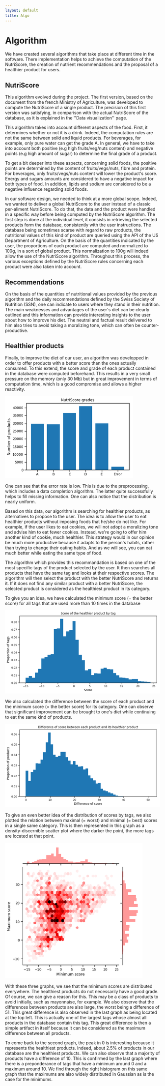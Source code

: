 ```yaml
---
layout: default
title: Algo
---
```

# Algorithm
We have created several algorithms that take place at different time in the software. There implementation helps to achieve the computation of the NutriScore, the creation of nutrient recommendations and the proposal of a healthier product for users.

## NutriScore
This algorithm evolved during the project. The first version, based on the document from the french Ministry of Agriculture, was developed to compute the NutriScore of a single product. The precision of this first version was satisfying, in comparison with the actual NutriScore of the database, as it is explained in the ''Data visualization'' page. 

This algorithm takes into account different aspects of the food. First, it determines whether or not it is a drink. Indeed, the computation rules are not the same between solid and liquid products. For beverages, for example, only pure water can get the grade A. In general, we have to take into account both positive (e.g high fruits/veg/nuts content) and negative points (e.g high amount of sugar) to determine the final grade of a product.

To get a bit deeper into these aspects, concerning solid foods, the positive points are determined by the content of fruits/vegs/nuts, fibre and protein. For beverages, only fruits/vegs/nuts content will lower the product's score. Energy and sugars amounts are considered to have a negative impact for both types of food. In addition, lipids and sodium are considered to be a negative influence regarding solid foods.

In our software design, we needed to think at a more global scope. Indeed, we wanted to deliver a global NutriScore to the user instead of a classic per-aliment NutriScore. To do that, the data and the product were handled in a specific way before being computed by the NutriScore algorithm. The first step is done at the individual level, it consists in retrieving the selected products form the database, consistently with the user instructions. The database being sometimes scarse with regard to raw products, the nutritional values of this kind of product are queried using the API of the US Department of Agriculture. On the basis of the quantities indicated by the user, the proportions of each product are computed and normalized to 100g, in a sort of global product. This normalization to 100g will indeed  allow the use of the NutriScore algorithm. Throughout this process, the various exceptions defined by the NutriScore rules concerning each product were also taken into account.

## Recommendations
On the basis of the quantities of nutritional values provided by the previous algorithm and the daily recommendations defined by the Swiss Society of Nutrition (SSN), one can indicate to users where they stand in their nutrition. The main weaknesses and advantages of the user's diet can be clearly outlined and this information can provide interesting insights to the user about how to improve his diet. The neutral and factual result delivered to him also tries to avoid taking a moralizing tone, which can often be counter-productive.

## Healthier products
Finally, to improve the diet of our user, an algorithm was developped in order to offer products with a better score than the ones actually consumed. To this extend, the score and grade of each product contained in the database were computed beforehand. This results in a very small pressure on the memory (only 30 Mb) but in great improvement in terms of computation time, which is a good compromise and allows a higher reactivity.

![png](./image/grade_proportion.png)

One can see that the error rate is low. This is due to the preprocessing, which includes a data completion algorithm. The latter quite successfully helps to fill missing information. One can also notice that the distribution is nearly uniform.

Based on this data, our algorithm is searching for healthier products, as alternatives to propose to the user. The idea is to allow the user to eat healthier products without imposing foods that he/she do not like. For example, if the user likes to eat cookies, we will not adopt a moralizing tone and advise him to eat fewer cookies. Instead, we're going to offer him another kind of cookie, much healthier. This strategy would in our opinion be much more productive because it adapts to the person's habits, rather than trying to change their eating habits. And as we will see, you can eat much better while eating the same type of food.

The algorithm which provides this recommandation is based on one of the most specific tags of the product selected by the user. It then searches all products that have the same tag and looks at their respective scores. The algorithm will then select the product with the better NutriScore and returns it. If it does not find any similar product with a better NutriScore, the selected product is considered as the healthiest product in its category. 

To give you an idea, we have calculated the minimum score (= the better score) for all tags that are used more than 10 times in the database

![png](./image/min_score.png)

We also calculated the difference between the score of each product and the minimum score (= the better score) for its category. One can observe that significant improvement can be brought to one's diet while continuing to eat the same kind of products.

![png](./image/diff_score.png)

To give an even better idea of the distribution of scores by tags, we also plotted the relation between maximal (= worst) and minimal (= best) scores in a single same category. This is then represented in this graph as a density-discernible scatter plot where the darker the point, the more tags are located at that point. 

![png](./image/max_min_score.png)

With these three graphs, we see that the minimum scores are distributed everywhere. The healthiest products do not necessarily have a good grade. Of course, we can give a reason for this. This may be a class of products to avoid initially, such as mayonnaise, for example. We also observe that the differences between products are also large, the worst being a difference of 51. This great difference is also observed in the last graph as being located at the top left. This is actually one of the largest tags whose almost all products in the database contain this tag. This great difference is then a simple artifact in itself because it can be considered as the maximum difference between all products.

To come back to the second graph, the peak in 0 is interesting because it represents the healthiest products. Indeed, about 2.5% of products in our database are the healthiest products. We can also observe that a majority of products have a difference of 10. This is confirmed by the last graph where there is a preponderance of tags that have a minimum around 0 and a maximum around 10. We find through the right histogram on this same graph that the maximums are also widely distributed in Gaussian as is the case for the minimums.

